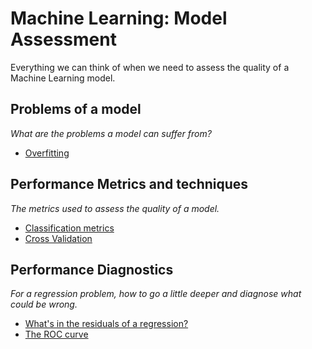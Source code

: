 # Machine Learning: Model Assessment

Everything we can think of when we need to assess the quality of a Machine Learning model.

## Problems of a model

*What are the problems a model can suffer from?*

* [Overfitting](http://nbviewer.jupyter.org/github/martinapugliese/tales-science-data/blob/master/model-assessment/problems/overfitting.ipynb)

## Performance Metrics and techniques

*The metrics used to assess the quality of a model.*

* [Classification metrics](http://nbviewer.jupyter.org/github/martinapugliese/tales-science-data/blob/master/model-assessment/perf-metrics-techniques/classification-metrics.ipynb)
* [Cross Validation](http://nbviewer.jupyter.org/github/martinapugliese/tales-science-data/blob/master/model-assessment/perf-metrics-techniques/cross-validation.ipynb)


## Performance Diagnostics

*For a regression problem, how to go a little deeper and diagnose what could be wrong.*

* [What's in the residuals of a regression?](http://nbviewer.jupyter.org/github/martinapugliese/tales-science-data/blob/master/model-assessment/diagnostics/regr-residuals.ipynb)
* [The ROC curve](http://nbviewer.jupyter.org/github/martinapugliese/tales-science-data/blob/master/model-assessment/diagnostics/roc.ipynb)
